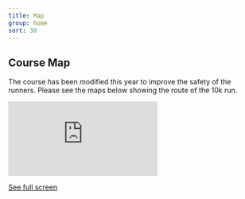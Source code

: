 ```yaml
---
title: Map
group: home
sort: 30
---
```


## Course Map

The course has been modified this year to improve the safety of the runners. Please see the maps below showing the route of the 10k run.

<iframe class="race-map" frameBorder="0" src="http://umap.openstreetmap.fr/en/map/abington-10k-and-fun-run_40202?scaleControl=false&miniMap=false&scrollWheelZoom=false&zoomControl=true&allowEdit=false&moreControl=true&datalayersControl=true&onLoadPanel=undefined&captionBar=false"></iframe><p><a href="http://umap.openstreetmap.fr/en/map/abington-10k-and-fun-run_40202">See full screen</a></p>